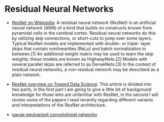 # Residual Neural Networks

- [ResNet on Wikipedia](https://en.wikipedia.org/wiki/Residual_neural_network): A residual neural network (ResNet) is an artificial neural network (ANN) of a kind that builds on constructs known from pyramidal cells in the cerebral cortex. Residual neural networks do this by utilizing skip connections, or short-cuts to jump over some layers. Typical ResNet models are implemented with double- or triple- layer skips that contain nonlinearities (ReLu) and batch normalization in between.[1] An additional weight matrix may be used to learn the skip weights; these models are known as HighwayNets.[2] Models with several parallel skips are referred to as DenseNets.[3] In the context of residual neural networks, a non-residual network may be described as a plain network.

- [ResNet overview on Toward Data Science](https://towardsdatascience.com/an-overview-of-resnet-and-its-variants-5281e2f56035):
This article is divided into two parts, in the first part I am going to give a little bit of background knowledge for those who are unfamiliar with ResNet, in the second I will review some of the papers I read recently regarding different variants and interpretations of the ResNet architecture.

- [gauge equivariant convolutional networks](https://towardsdatascience.com/an-easy-guide-to-gauge-equivariant-convolutional-networks-9366fb600b70)
